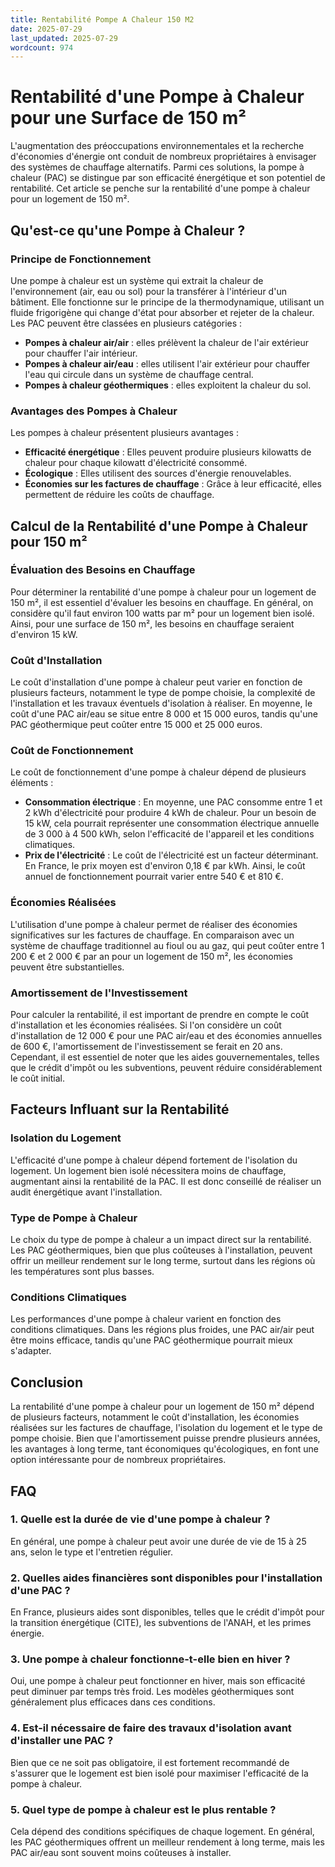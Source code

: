 ```yaml
---
title: Rentabilité Pompe A Chaleur 150 M2
date: 2025-07-29
last_updated: 2025-07-29
wordcount: 974
---
```


# Rentabilité d'une Pompe à Chaleur pour une Surface de 150 m²

L'augmentation des préoccupations environnementales et la recherche d'économies d'énergie ont conduit de nombreux propriétaires à envisager des systèmes de chauffage alternatifs. Parmi ces solutions, la pompe à chaleur (PAC) se distingue par son efficacité énergétique et son potentiel de rentabilité. Cet article se penche sur la rentabilité d'une pompe à chaleur pour un logement de 150 m².

## Qu'est-ce qu'une Pompe à Chaleur ?

### Principe de Fonctionnement

Une pompe à chaleur est un système qui extrait la chaleur de l'environnement (air, eau ou sol) pour la transférer à l'intérieur d'un bâtiment. Elle fonctionne sur le principe de la thermodynamique, utilisant un fluide frigorigène qui change d'état pour absorber et rejeter de la chaleur. Les PAC peuvent être classées en plusieurs catégories : 

- **Pompes à chaleur air/air** : elles prélèvent la chaleur de l'air extérieur pour chauffer l'air intérieur.
- **Pompes à chaleur air/eau** : elles utilisent l'air extérieur pour chauffer l'eau qui circule dans un système de chauffage central.
- **Pompes à chaleur géothermiques** : elles exploitent la chaleur du sol.

### Avantages des Pompes à Chaleur

Les pompes à chaleur présentent plusieurs avantages :

- **Efficacité énergétique** : Elles peuvent produire plusieurs kilowatts de chaleur pour chaque kilowatt d'électricité consommé.
- **Écologique** : Elles utilisent des sources d'énergie renouvelables.
- **Économies sur les factures de chauffage** : Grâce à leur efficacité, elles permettent de réduire les coûts de chauffage.

## Calcul de la Rentabilité d'une Pompe à Chaleur pour 150 m²

### Évaluation des Besoins en Chauffage

Pour déterminer la rentabilité d'une pompe à chaleur pour un logement de 150 m², il est essentiel d'évaluer les besoins en chauffage. En général, on considère qu'il faut environ 100 watts par m² pour un logement bien isolé. Ainsi, pour une surface de 150 m², les besoins en chauffage seraient d'environ 15 kW.

### Coût d'Installation

Le coût d'installation d'une pompe à chaleur peut varier en fonction de plusieurs facteurs, notamment le type de pompe choisie, la complexité de l'installation et les travaux éventuels d'isolation à réaliser. En moyenne, le coût d'une PAC air/eau se situe entre 8 000 et 15 000 euros, tandis qu'une PAC géothermique peut coûter entre 15 000 et 25 000 euros.

### Coût de Fonctionnement

Le coût de fonctionnement d'une pompe à chaleur dépend de plusieurs éléments :

- **Consommation électrique** : En moyenne, une PAC consomme entre 1 et 2 kWh d'électricité pour produire 4 kWh de chaleur. Pour un besoin de 15 kW, cela pourrait représenter une consommation électrique annuelle de 3 000 à 4 500 kWh, selon l'efficacité de l'appareil et les conditions climatiques.
- **Prix de l'électricité** : Le coût de l'électricité est un facteur déterminant. En France, le prix moyen est d'environ 0,18 € par kWh. Ainsi, le coût annuel de fonctionnement pourrait varier entre 540 € et 810 €.

### Économies Réalisées

L'utilisation d'une pompe à chaleur permet de réaliser des économies significatives sur les factures de chauffage. En comparaison avec un système de chauffage traditionnel au fioul ou au gaz, qui peut coûter entre 1 200 € et 2 000 € par an pour un logement de 150 m², les économies peuvent être substantielles.

### Amortissement de l'Investissement

Pour calculer la rentabilité, il est important de prendre en compte le coût d'installation et les économies réalisées. Si l'on considère un coût d'installation de 12 000 € pour une PAC air/eau et des économies annuelles de 600 €, l'amortissement de l'investissement se ferait en 20 ans. Cependant, il est essentiel de noter que les aides gouvernementales, telles que le crédit d'impôt ou les subventions, peuvent réduire considérablement le coût initial.

## Facteurs Influant sur la Rentabilité

### Isolation du Logement

L'efficacité d'une pompe à chaleur dépend fortement de l'isolation du logement. Un logement bien isolé nécessitera moins de chauffage, augmentant ainsi la rentabilité de la PAC. Il est donc conseillé de réaliser un audit énergétique avant l'installation.

### Type de Pompe à Chaleur

Le choix du type de pompe à chaleur a un impact direct sur la rentabilité. Les PAC géothermiques, bien que plus coûteuses à l'installation, peuvent offrir un meilleur rendement sur le long terme, surtout dans les régions où les températures sont plus basses.

### Conditions Climatiques

Les performances d'une pompe à chaleur varient en fonction des conditions climatiques. Dans les régions plus froides, une PAC air/air peut être moins efficace, tandis qu'une PAC géothermique pourrait mieux s'adapter.

## Conclusion

La rentabilité d'une pompe à chaleur pour un logement de 150 m² dépend de plusieurs facteurs, notamment le coût d'installation, les économies réalisées sur les factures de chauffage, l'isolation du logement et le type de pompe choisie. Bien que l'amortissement puisse prendre plusieurs années, les avantages à long terme, tant économiques qu'écologiques, en font une option intéressante pour de nombreux propriétaires.

## FAQ

### 1. Quelle est la durée de vie d'une pompe à chaleur ?

En général, une pompe à chaleur peut avoir une durée de vie de 15 à 25 ans, selon le type et l'entretien régulier.

### 2. Quelles aides financières sont disponibles pour l'installation d'une PAC ?

En France, plusieurs aides sont disponibles, telles que le crédit d'impôt pour la transition énergétique (CITE), les subventions de l'ANAH, et les primes énergie.

### 3. Une pompe à chaleur fonctionne-t-elle bien en hiver ?

Oui, une pompe à chaleur peut fonctionner en hiver, mais son efficacité peut diminuer par temps très froid. Les modèles géothermiques sont généralement plus efficaces dans ces conditions.

### 4. Est-il nécessaire de faire des travaux d'isolation avant d'installer une PAC ?

Bien que ce ne soit pas obligatoire, il est fortement recommandé de s'assurer que le logement est bien isolé pour maximiser l'efficacité de la pompe à chaleur.

### 5. Quel type de pompe à chaleur est le plus rentable ?

Cela dépend des conditions spécifiques de chaque logement. En général, les PAC géothermiques offrent un meilleur rendement à long terme, mais les PAC air/eau sont souvent moins coûteuses à installer.